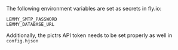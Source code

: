 The following environment variables are set as secrets in fly.io:
```
LEMMY_SMTP_PASSWORD
LEMMY_DATABASE_URL
```

Additionally, the pictrs API token needs to be set properly as well in `config.hjson`
